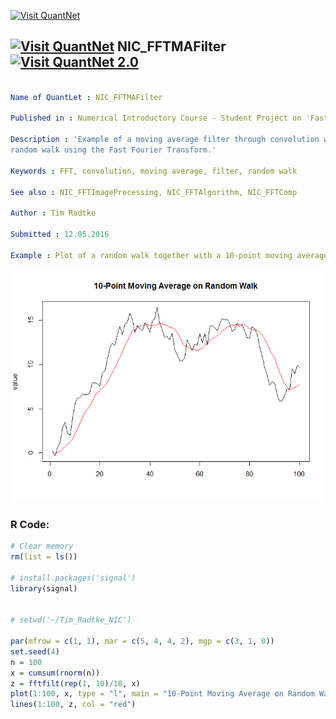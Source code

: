 
[<img src="https://github.com/QuantLet/Styleguide-and-FAQ/blob/master/pictures/banner.png" width="888" alt="Visit QuantNet">](http://quantlet.de/)

## [<img src="https://github.com/QuantLet/Styleguide-and-FAQ/blob/master/pictures/qloqo.png" alt="Visit QuantNet">](http://quantlet.de/) **NIC_FFTMAFilter** [<img src="https://github.com/QuantLet/Styleguide-and-FAQ/blob/master/pictures/QN2.png" width="60" alt="Visit QuantNet 2.0">](http://quantlet.de/)

```yaml

Name of QuantLet : NIC_FFTMAFilter

Published in : Numerical Introductory Course - Student Project on 'Fast Fourier Transform'

Description : 'Example of a moving average filter through convolution which has been applied on a
random walk using the Fast Fourier Transform.'

Keywords : FFT, convolution, moving average, filter, random walk

See also : NIC_FFTImageProcessing, NIC_FFTAlgorithm, NIC_FFTComp

Author : Tim Radtke

Submitted : 12.05.2016

Example : Plot of a random walk together with a 10-point moving average filter

```

![Picture1](NIC_FFTMAFilter.png)


### R Code:
```r
# Clear memory
rm(list = ls())

# install.packages('signal')
library(signal)


# setwd('~/Tim_Radtke_NIC')

par(mfrow = c(1, 1), mar = c(5, 4, 4, 2), mgp = c(3, 1, 0))
set.seed(4)
n = 100
x = cumsum(rnorm(n))
z = fftfilt(rep(1, 10)/10, x)
plot(1:100, x, type = "l", main = "10-Point Moving Average on Random Walk", ylab = "value", xlab = "")
lines(1:100, z, col = "red")

```
